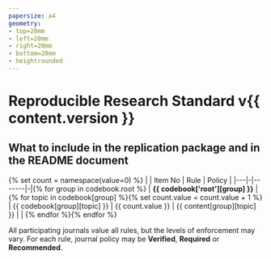 ```yaml
---
papersize: a4
geometry:
- top=20mm
- left=20mm
- right=20mm
- bottom=20mm
- heightrounded
---
```

# Reproducible Research Standard v{{ content.version }}
## What to include in the replication package and in the README document

{% set count = namespace(value=0) %}
| | Item No | Rule | Policy |
|---|-|-------|-|{% for group in codebook.root %}
| **{{ codebook['root'][group] }}** |{% for topic in codebook[group] %}{% set count.value = count.value + 1 %}
| {{ codebook[group][topic] }} | {{ count.value }} | {{ content[group][topic] }} | | {% endfor %}{% endfor %}

All participating journals value all rules, but the levels of enforcement may vary. For each rule, journal policy may be **Verified**, **Required** or **Recommended**.